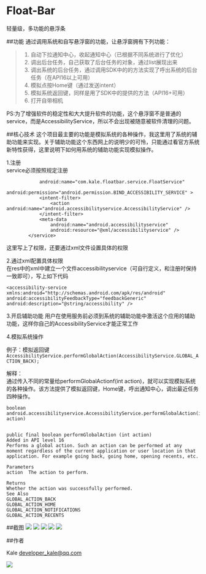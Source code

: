 Float-Bar
=========

轻量级，多功能的悬浮条

##功能
通过调用系统和自写悬浮窗的功能，让悬浮窗拥有下列功能：  
> 1. 自动下拉通知中心，收起通知中心（已根据不同系统进行了优化）  
> 1. 调出后台任务，自己获取了后台任务的对象，通过list展现出来
> 1. 调出系统的后台任务，通过调用SDK中的的方法实现了呼出系统的后台任务（在API16以上可用）  
> 1. 模拟点按Home键（通过发送intent）  
> 1. 模拟系统返回键，同样是用了SDK中的提供的方法（API16+可用）  
> 1. 打开自带相机	

PS:为了增强软件的稳定性和大大提升软件的功能，这个悬浮窗不是普通的service，而是AccessibilityService，所以不会出现被随意被软件清理的问题。  

##核心技术
这个项目最主要的功能是模拟系统的各种操作，我这里用了系统的辅助功能来实现。关于辅助功能这个东西网上的说明少的可怜，只能通过看官方系统新特性获得，这里说明下如何用系统的辅助功能实现模拟操作。

1.注册  
service必须按照规定注册  
```<service
            android:name="com.kale.floatbar.service.FloatService"
            android:permission="android.permission.BIND_ACCESSIBILITY_SERVICE" >
            <intent-filter>
                <action android:name="android.accessibilityservice.AccessibilityService" />
            </intent-filter>
            <meta-data
                android:name="android.accessibilityservice"
                android:resource="@xml/accessibilityservice" />
        </service>
```
这里写上了权限，还要通过xml文件设置具体的权限  

2.通过xml配置具体权限  
在res中的xml中建立一个文件accessibilityservice（可自行定义，和注册时保持一致即可），写上如下代码
  
```<?xml version="1.0" encoding="utf-8"?>  
<accessibility-service xmlns:android="http://schemas.android.com/apk/res/android"  
android:accessibilityFeedbackType="feedbackGeneric" 
android:description="@string/accessibility" />
```
3.开启辅助功能
用户在使用服务前必须到系统的辅助功能中激活这个应用的辅助功能，这样你自己的AccessibilityService才能正常工作

4.模拟系统操作

例子：模拟返回键  
```AccessibilityService.performGlobalAction(AccessibilityService.GLOBAL_ACTION_BACK);```


解释：  
通过传入不同的常量给performGlobalActionf(int action)，就可以实现模拟系统的各种操作。该方法提供了模拟返回键，Home键，呼出通知中心，调出最近任务四种操作。

    boolean android.accessibilityservice.AccessibilityService.performGlobalAction(int action)
    
    
    public final boolean performGlobalAction (int action) 
    Added in API level 16
    Performs a global action. Such an action can be performed at any moment regardless of the current application or user location in that application. For example going back, going home, opening recents, etc.
    
    Parameters
    action  The action to perform. 
    
    Returns
    Whether the action was successfully performed.
    See Also
    GLOBAL_ACTION_BACK
    GLOBAL_ACTION_HOME
    GLOBAL_ACTION_NOTIFICATIONS
    GLOBAL_ACTION_RECENTS 

##截图
![](http://7tsyrv.com1.z0.glb.clouddn.com/01.png/medium)
![](http://7tsyrv.com1.z0.glb.clouddn.com/02.png/medium)
![](http://7tsyrv.com1.z0.glb.clouddn.com/03.png/medium)
![](http://7tsyrv.com1.z0.glb.clouddn.com/04.png/medium)
![](http://7tsyrv.com1.z0.glb.clouddn.com/05.png/medium)


##作者

Kale <developer_kale@qq.com>  

![](https://avatars3.githubusercontent.com/u/9552155?v=3&s=460)